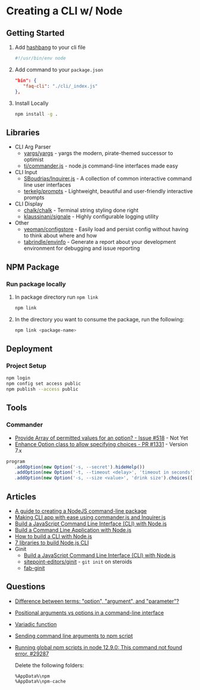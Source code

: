 # Creating a CLI w/ Node



## Getting Started

1. Add [hashbang](https://en.wikipedia.org/wiki/Shebang_(Unix)) to your cli file

   ```js
   #!/usr/bin/env node
   ```

2. Add command to your `package.json`


   ```json
   "bin": {
      "faq-cli": "./cli/_index.js"
   },
   ```

3. Install Locally

   ```bash
   npm install -g .
   ```

## Libraries

* CLI Arg Parser
  * [yargs/yargs](https://github.com/yargs/yargs) - yargs the modern, pirate-themed successor to optimist
  * [tj/commander.js](https://github.com/tj/commander.js) - node.js command-line interfaces made easy
* CLI Input
  * [SBoudrias/Inquirer.js](https://github.com/SBoudrias/Inquirer.js) - A collection of common interactive command line user interfaces
  * [terkelg/prompts](https://github.com/terkelg/prompts) - Lightweight, beautiful and user-friendly interactive prompts
* CLI Display
  * [chalk/chalk](https://github.com/chalk/chalk) - Terminal string styling done right
  * [klaussinani/signale](https://github.com/klaussinani/signale) - Highly configurable logging utility
* Other
  * [yeoman/configstore](https://github.com/yeoman/configstore) - Easily load and persist config without having to think about where and how
  * [tabrindle/envinfo](https://github.com/tabrindle/envinfo) - Generate a report about your development environment for debugging and issue reporting

## NPM Package

### Run package locally

1. In package directory run `npm link`

   ```bash
   npm link
   ```

2. In the directory you want to consume the package, run the following:

   ```bash
   npm link <package-name>
   ```

## Deployment

### Project Setup

```bash
npm login
npm config set access public
npm publish --access public
```

## Tools

### Commander

* [Provide Array of permitted values for an option? - Issue #518](https://github.com/tj/commander.js/issues/518) - Not Yet
* [Enhance Option class to allow specifying choices - PR #1331](https://github.com/tj/commander.js/pull/1331) - Version 7.x

```js
program
   .addOption(new Option('-s, --secret').hideHelp())
   .addOption(new Option('-t, --timeout <delay>', 'timeout in seconds').default(60, 'one minute'))
   .addOption(new Option('-s, --size <value>', 'drink size').choices(['big', 'little']));
```

## Articles

* [A guide to creating a NodeJS command-line package](https://medium.com/netscape/a-guide-to-create-a-nodejs-command-line-package-c2166ad0452e)
* [Making CLI app with ease using commander.js and Inquirer.js](https://medium.com/jspoint/making-cli-app-with-ease-using-commander-js-and-inquirer-js-f3bbd52977ac)
* [Build a JavaScript Command Line Interface (CLI) with Node.js](https://www.sitepoint.com/javascript-command-line-interface-cli-node-js/)
* [Build a Command Line Application with Node.js](https://developer.okta.com/blog/2019/06/18/command-line-app-with-nodejs)
* [How to build a CLI with Node.js](https://www.twilio.com/blog/how-to-build-a-cli-with-node-js)
* [7 libraries to build Node.js CLI](https://yvonnickfrin.dev/seven-libraries-to-build-nodejs-cli)
* Ginit
  * [Build a JavaScript Command Line Interface (CLI) with Node.js](https://www.sitepoint.com/javascript-command-line-interface-cli-node-js/)
  * [sitepoint-editors/ginit](https://github.com/sitepoint-editors/ginit) - `git init` on steroids
  * [fab-ginit](https://www.npmjs.com/package/fab-ginit)

## Questions


* [Difference between terms: "option", "argument", and "parameter"?](https://stackoverflow.com/q/36495669/1366033)

* [Positional arguments vs options in a command-line interface](https://softwareengineering.stackexchange.com/q/366218/87466)

* [Variadic function](https://en.wikipedia.org/wiki/Variadic_function)

* [Sending command line arguments to npm script](https://stackoverflow.com/a/26545792/1366033)

* [Running global npm scripts in node 12.9.0: This command not found error. #29287](https://github.com/nodejs/node/issues/29287#issuecomment-524859390)

   Delete the following folders:

   ```none
   %AppData%\npm
   %AppData%\npm-cache
   ```
